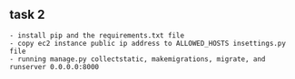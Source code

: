 ## task 2

    - install pip and the requirements.txt file
    - copy ec2 instance public ip address to ALLOWED_HOSTS insettings.py file
    - running manage.py collectstatic, makemigrations, migrate, and runserver 0.0.0.0:8000

